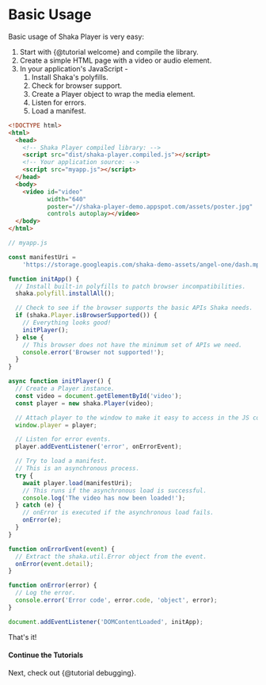 # Basic Usage

Basic usage of Shaka Player is very easy:

1. Start with {@tutorial welcome} and compile the library.
2. Create a simple HTML page with a video or audio element.
3. In your application's JavaScript -
    1. Install Shaka's polyfills.
    2. Check for browser support.
    3. Create a Player object to wrap the media element.
    4. Listen for errors.
    5. Load a manifest.

```html
<!DOCTYPE html>
<html>
  <head>
    <!-- Shaka Player compiled library: -->
    <script src="dist/shaka-player.compiled.js"></script>
    <!-- Your application source: -->
    <script src="myapp.js"></script>
  </head>
  <body>
    <video id="video"
           width="640"
           poster="//shaka-player-demo.appspot.com/assets/poster.jpg"
           controls autoplay></video>
  </body>
</html>
```

```js
// myapp.js

const manifestUri =
    'https://storage.googleapis.com/shaka-demo-assets/angel-one/dash.mpd';

function initApp() {
  // Install built-in polyfills to patch browser incompatibilities.
  shaka.polyfill.installAll();

  // Check to see if the browser supports the basic APIs Shaka needs.
  if (shaka.Player.isBrowserSupported()) {
    // Everything looks good!
    initPlayer();
  } else {
    // This browser does not have the minimum set of APIs we need.
    console.error('Browser not supported!');
  }
}

async function initPlayer() {
  // Create a Player instance.
  const video = document.getElementById('video');
  const player = new shaka.Player(video);

  // Attach player to the window to make it easy to access in the JS console.
  window.player = player;

  // Listen for error events.
  player.addEventListener('error', onErrorEvent);

  // Try to load a manifest.
  // This is an asynchronous process.
  try {
    await player.load(manifestUri);
    // This runs if the asynchronous load is successful.
    console.log('The video has now been loaded!');
  } catch (e) {
    // onError is executed if the asynchronous load fails.
    onError(e);
  }
}

function onErrorEvent(event) {
  // Extract the shaka.util.Error object from the event.
  onError(event.detail);
}

function onError(error) {
  // Log the error.
  console.error('Error code', error.code, 'object', error);
}

document.addEventListener('DOMContentLoaded', initApp);
```

That's it!


#### Continue the Tutorials

Next, check out {@tutorial debugging}.
